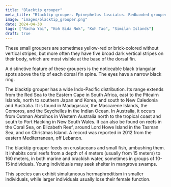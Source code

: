 ```yaml
---
title: "Blacktip grouper"
meta_title: "Blacktip grouper. Epinephelus fasciatus. Redbanded grouper. Blacktipped cod. Black-tipped rockcod. Footballer cod. Red-barred cod. Red-barred rockcod. Scarlet rock-cod. Weathered rock-cod."
image: "images/blacktip_grouper.png"
date: 2024-04-30
tags: ["Racha Yai", "Koh Bida Nok", "Koh Tao", "Similan Islands"]
draft: true
---
```



These small groupers are sometimes yellow-red or brick-colored without vertical stripes, but more often they have five broad dark vertical stripes on their body, which are most visible at the base of the dorsal fin.

A distinctive feature of these groupers is the noticeable black triangular spots above the tip of each dorsal fin spine. The eyes have a narrow black ring.

The blacktip grouper has a wide Indo-Pacific distribution. Its range extends from the Red Sea to the Eastern Cape in South Africa, east to the Pitcairn Islands, north to southern Japan and Korea, and south to New Caledonia and Australia. It is found in Madagascar, the Mascarene Islands, the Comoros, and the Seychelles in the Indian Ocean. In Australia, it occurs from Outman Abrolhos in Western Australia north to the tropical coast and south to Port Hacking in New South Wales. It can also be found on reefs in the Coral Sea, on Elizabeth Reef, around Lord Howe Island in the Tasman Sea, and on Christmas Island. A record was reported in 2012 from the eastern Mediterranean, off Lebanon.

The blacktip grouper feeds on crustaceans and small fish, ambushing them. It inhabits coral reefs from a depth of 4 meters (usually from 15 meters) to 160 meters, in both marine and brackish water, sometimes in groups of 10-15 individuals. Young individuals may seek shelter in mangrove swamps.

This species can exhibit simultaneous hermaphroditism in smaller individuals, while larger individuals usually lose their female function.
